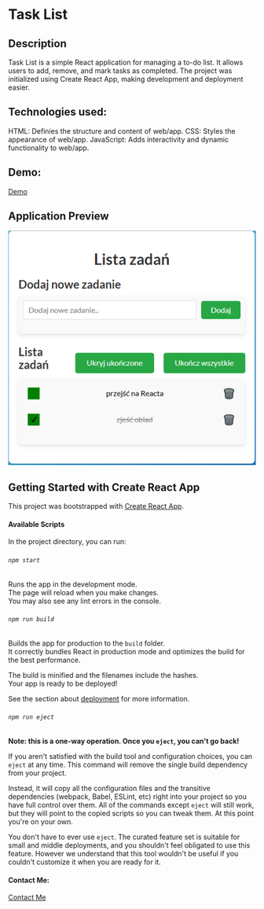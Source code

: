 # Task List

## Description

Task List is a simple React application for managing a to-do list. It allows users to add, remove, and mark tasks as completed. The project was initialized using Create React App, making development and deployment easier.

## Technologies used:

HTML: Definies the structure and content of web/app.
CSS: Styles the appearance of web/app.
JavaScript: Adds interactivity and dynamic functionality to web/app.

## Demo:

[Demo](https://gyrletta.github.io/todo-list-react/)

## Application Preview

![Task List App Screenshot](./public/ToDoList.PNG)

## Getting Started with Create React App

This project was bootstrapped with [Create React App](https://github.com/facebook/create-react-app).

#### Available Scripts

In the project directory, you can run:

###### `npm start`

Runs the app in the development mode.\
The page will reload when you make changes.\
You may also see any lint errors in the console.

###### `npm run build`

Builds the app for production to the `build` folder.\
It correctly bundles React in production mode and optimizes the build for the best performance.

The build is minified and the filenames include the hashes.\
Your app is ready to be deployed!

See the section about [deployment](https://facebook.github.io/create-react-app/docs/deployment) for more information.

###### `npm run eject`

**Note: this is a one-way operation. Once you `eject`, you can't go back!**

If you aren't satisfied with the build tool and configuration choices, you can `eject` at any time. This command will remove the single build dependency from your project.

Instead, it will copy all the configuration files and the transitive dependencies (webpack, Babel, ESLint, etc) right into your project so you have full control over them. All of the commands except `eject` will still work, but they will point to the copied scripts so you can tweak them. At this point you're on your own.

You don't have to ever use `eject`. The curated feature set is suitable for small and middle deployments, and you shouldn't feel obligated to use this feature. However we understand that this tool wouldn't be useful if you couldn't customize it when you are ready for it.

#### Contact Me:

[Contact Me](##)
